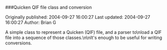 ###Quicken QIF file class and conversion

Originally published: 2004-09-27 16:00:27
Last updated: 2004-09-27 16:00:27
Author: Brian G

A simple class to represent a Quicken (QIF) file, and a parser to\nload a QIF file into a sequence of those classes.\n\nIt's enough to be useful for writing conversions.
